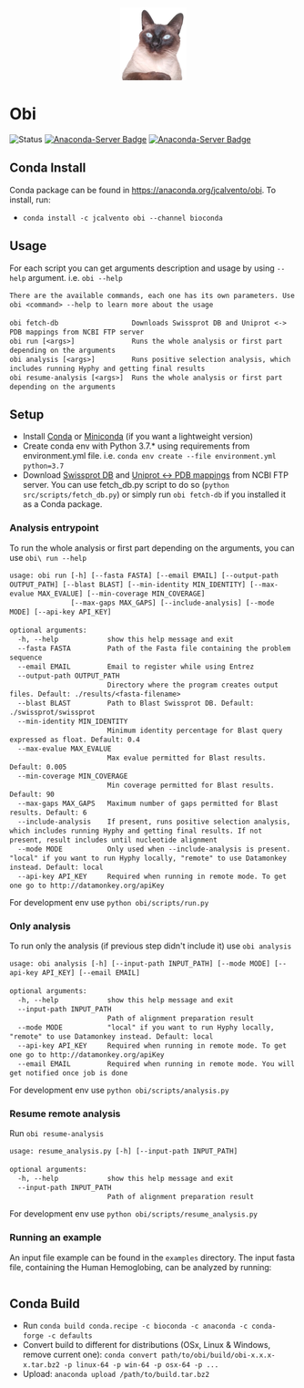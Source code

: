 <p align="center">
  <img src="img/logo.png" alt="Logo">
</p>

# Obi
![Status](https://github.com/jcalvento/tesina/workflows/Obi%201/badge.svg)
[![Anaconda-Server Badge](https://anaconda.org/jcalvento/obi/badges/installer/conda.svg)](https://conda.anaconda.org/jcalvento)
[![Anaconda-Server Badge](https://anaconda.org/jcalvento/obi/badges/latest_release_date.svg)](https://conda.anaconda.org/jcalvento)

## Conda Install
Conda package can be found in https://anaconda.org/jcalvento/obi. To install, run:
- `conda install -c jcalvento obi --channel bioconda`

## Usage
For each script you can get arguments description and usage by using `--help` argument. i.e. `obi --help`

```commandline
There are the available commands, each one has its own parameters. Use obi <command> --help to learn more about the usage

obi fetch-db                  Downloads Swissprot DB and Uniprot <-> PDB mappings from NCBI FTP server
obi run [<args>]              Runs the whole analysis or first part depending on the arguments
obi analysis [<args>]         Runs positive selection analysis, which includes running Hyphy and getting final results
obi resume-analysis [<args>]  Runs the whole analysis or first part depending on the arguments
```

## Setup
- Install [Conda](https://docs.conda.io/projects/conda/en/latest/user-guide/install/) or [Miniconda](https://docs.conda.io/en/latest/miniconda.html) (if you want a lightweight version)
- Create conda env with Python 3.7.* using requirements from environment.yml file. i.e. `conda env create --file environment.yml python=3.7`
- Download [Swissprot DB](https://ftp.ncbi.nlm.nih.gov/blast/db/swissprot.tar.gz) and [Uniprot <-> PDB mappings](http://ftp.ebi.ac.uk/pub/databases/msd/sifts/flatfiles/csv/pdb_chain_uniprot.csv.gz) from NCBI FTP server. You can use fetch_db.py script to do so (`python src/scripts/fetch_db.py`) or simply run `obi fetch-db` if you installed it as a Conda package. 

### Analysis entrypoint
To run the whole analysis or first part depending on the arguments, you can use `obi\ run --help`

```commandline
usage: obi run [-h] [--fasta FASTA] [--email EMAIL] [--output-path OUTPUT_PATH] [--blast BLAST] [--min-identity MIN_IDENTITY] [--max-evalue MAX_EVALUE] [--min-coverage MIN_COVERAGE]
               [--max-gaps MAX_GAPS] [--include-analysis] [--mode MODE] [--api-key API_KEY]

optional arguments:
  -h, --help            show this help message and exit
  --fasta FASTA         Path of the Fasta file containing the problem sequence
  --email EMAIL         Email to register while using Entrez
  --output-path OUTPUT_PATH
                        Directory where the program creates output files. Default: ./results/<fasta-filename>
  --blast BLAST         Path to Blast Swissprot DB. Default: ./swissprot/swissprot
  --min-identity MIN_IDENTITY
                        Minimum identity percentage for Blast query expressed as float. Default: 0.4
  --max-evalue MAX_EVALUE
                        Max evalue permitted for Blast results. Default: 0.005
  --min-coverage MIN_COVERAGE
                        Min coverage permitted for Blast results. Default: 90
  --max-gaps MAX_GAPS   Maximum number of gaps permitted for Blast results. Default: 6
  --include-analysis    If present, runs positive selection analysis, which includes running Hyphy and getting final results. If not present, result includes until nucleotide alignment
  --mode MODE           Only used when --include-analysis is present. "local" if you want to run Hyphy locally, "remote" to use Datamonkey instead. Default: local
  --api-key API_KEY     Required when running in remote mode. To get one go to http://datamonkey.org/apiKey
```

For development env use `python obi/scripts/run.py`  

### Only analysis
To run only the analysis (if previous step didn't include it) use `obi analysis`

```commandline
usage: obi analysis [-h] [--input-path INPUT_PATH] [--mode MODE] [--api-key API_KEY] [--email EMAIL]

optional arguments:
  -h, --help            show this help message and exit
  --input-path INPUT_PATH
                        Path of alignment preparation result
  --mode MODE           "local" if you want to run Hyphy locally, "remote" to use Datamonkey instead. Default: local
  --api-key API_KEY     Required when running in remote mode. To get one go to http://datamonkey.org/apiKey
  --email EMAIL         Required when running in remote mode. You will get notified once job is done
```

For development env use  `python obi/scripts/analysis.py`

### Resume remote analysis
Run `obi resume-analysis`

```commandline
usage: resume_analysis.py [-h] [--input-path INPUT_PATH]

optional arguments:
  -h, --help            show this help message and exit
  --input-path INPUT_PATH
                        Path of alignment preparation result
```
For development env use `python obi/scripts/resume_analysis.py`


### Running an example

An input file example can be found in the `examples` directory. The input fasta file, containing the Human Hemoglobing, can be analyzed by running:

```commandline

```


## Conda Build
- Run `conda build conda.recipe -c bioconda -c anaconda -c conda-forge -c defaults`
- Convert build to different for distributions (OSx, Linux & Windows, remove current one): `conda convert path/to/obi/build/obi-x.x.x-x.tar.bz2 -p linux-64 -p win-64 -p osx-64 -p ...`
- Upload: `anaconda upload /path/to/build.tar.bz2`